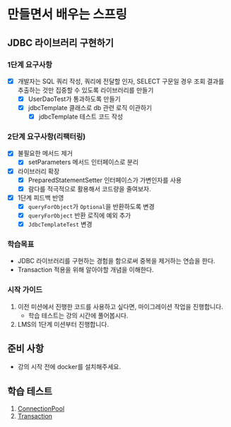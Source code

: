 # 만들면서 배우는 스프링

## JDBC 라이브러리 구현하기

### 1단계 요구사항

- [x] 개발자는 SQL 쿼리 작성, 쿼리에 전달할 인자, SELECT 구문일 경우 조회 결과를 추출하는 것만 집중할 수 있도록 라이브러리를 만들기
    - [x] UserDaoTest가 통과하도록 만들기
    - [x] jdbcTemplate 클래스로 db 관련 로직 이관하기
        - [x] jdbcTemplate 테스트 코드 작성

### 2단계 요구사항(리팩터링)

- [x] 불필요한 메서드 제거
    - [x] setParameters 메서드 인터페이스로 분리

- [x] 라이브러리 확장
    - [x] PreparedStatementSetter 인터페이스가 가변인자를 사용
    - [x] 람다를 적극적으로 활용해서 코드량을 줄여보자.

- [x] 1단계 피드백 반영
    - [x] `queryForObject`가 `Optional`을 반환하도록 변경
    - [x] `queryForObject` 반환 로직에 예외 추가
    - [x] `JdbcTemplateTest` 변경

### 학습목표

- JDBC 라이브러리를 구현하는 경험을 함으로써 중복을 제거하는 연습을 한다.
- Transaction 적용을 위해 알아야할 개념을 이해한다.

### 시작 가이드

1. 이전 미션에서 진행한 코드를 사용하고 싶다면, 마이그레이션 작업을 진행합니다.
    - 학습 테스트는 강의 시간에 풀어봅시다.
2. LMS의 1단계 미션부터 진행합니다.

## 준비 사항

- 강의 시작 전에 docker를 설치해주세요.

## 학습 테스트

1. [ConnectionPool](study/src/test/java/connectionpool)
2. [Transaction](study/src/test/java/transaction)
